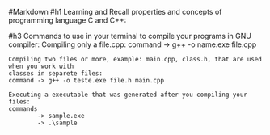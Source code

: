 #Markdown
#h1 Learning and Recall properties and concepts of programming language C and C++:


#h3 Commands to use in your terminal to compile your programs in GNU compiler:
    Compiling only a file.cpp:
    command -> g++ -o name.exe file.cpp

    Compiling two files or more, example: main.cpp, class.h, that are used when you work with
    classes in separete files:
    command -> g++ -o teste.exe file.h main.cpp

    Executing a executable that was generated after you compiling your files:
    commands 
            -> sample.exe
            -> .\sample

